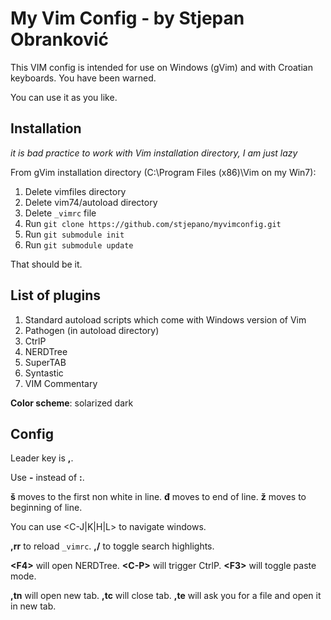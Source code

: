 # My Vim Config - by Stjepan Obranković

This VIM config is intended for use on Windows (gVim) and with Croatian keyboards. You have been warned.

You can use it as you like.


## Installation

*it is bad practice to work with Vim installation directory, I am just lazy*

From gVim installation directory (C:\Program Files (x86)\Vim on my Win7):

1. Delete vimfiles directory
2. Delete vim74/autoload directory
3. Delete `_vimrc` file
4. Run `git clone https://github.com/stjepano/myvimconfig.git` 
5. Run `git submodule init`
6. Run `git submodule update`

That should be it.


## List of plugins

1. Standard autoload scripts which come with Windows version of Vim
2. Pathogen (in autoload directory)
3. CtrlP
4. NERDTree
5. SuperTAB
6. Syntastic
7. VIM Commentary

**Color scheme**: solarized dark

## Config

Leader key is **,**. 

Use **-** instead of **:**.

**š** moves to the first non white in line. **đ** moves to end of line. **ž** moves to beginning of line.

You can use &lt;C-J|K|H|L&gt; to navigate windows.

**,rr** to reload `_vimrc`.
**,/** to toggle search highlights.

**&lt;F4&gt;** will open NERDTree.
**&lt;C-P&gt;** will trigger CtrlP.
**&lt;F3&gt;** will toggle paste mode.

**,tn** will open new tab. **,tc** will close tab. **,te** will ask you for a file and open it in new tab.




